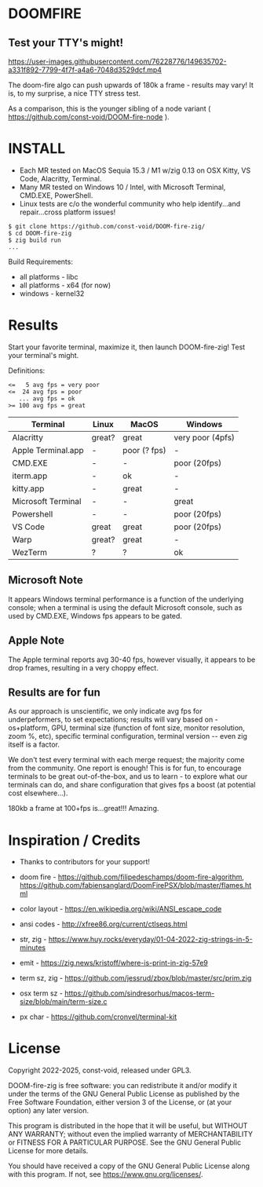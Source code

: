 # DOOMFIRE
## Test your TTY's might!

https://user-images.githubusercontent.com/76228776/149635702-a331f892-7799-4f7f-a4a6-7048d3529dcf.mp4

The doom-fire algo can push upwards of 180k a frame - results may vary!  It is, to my surprise, a nice TTY stress test.

As a comparison, this is the younger sibling of a node variant ( https://github.com/const-void/DOOM-fire-node ).

# INSTALL
* Each MR tested on MacOS Sequia 15.3 / M1 w/zig 0.13 on OSX Kitty, VS Code, Alacritty, Terminal.
* Many MR tested on Windows 10 / Intel, with Microsoft Terminal, CMD.EXE, PowerShell.
* Linux tests are c/o the wonderful community who help identify...and repair...cross platform issues!

```
$ git clone https://github.com/const-void/DOOM-fire-zig/
$ cd DOOM-fire-zig
$ zig build run
...
```
Build Requirements:
* all platforms - libc
* all platforms - x64 (for now)
* windows - kernel32

# Results
Start your favorite terminal, maximize it, then launch DOOM-fire-zig! Test your terminal's might. 

Definitions:
```
<=   5 avg fps = very poor
<=  24 avg fps = poor
   ... avg fps = ok
>= 100 avg fps = great
```

| Terminal           | Linux  | MacOS        | Windows          |
| ------------------ | ------ | ------------ | ---------------- |
| Alacritty          | great? | great        | very poor (4pfs) |
| Apple Terminal.app | -      | poor (? fps) | -                |
| CMD.EXE            | -      | -            | poor (20fps)     |
| iterm.app          | -      | ok           | -                |
| kitty.app          | -      | great        | -                |
| Microsoft Terminal | -      | -            | great            |
| Powershell         | -      | -            | poor (20fps)     |
| VS Code            | great  | great        | poor (20fps)     |
| Warp               | great? | great        | -                |
| WezTerm            | ?      | ?            | ok               |

## Microsoft Note
It appears Windows terminal performance is a function of the underlying console; when a terminal is using the default Microsoft console, such as used by CMD.EXE, Windows fps appears to be gated.

## Apple Note
The Apple terminal reports avg 30-40 fps, however visually, it appears to be drop frames, resulting in a very choppy effect.
 
## Results are for fun
As our approach is unscientific, we only indicate avg fps for underpeformers, to set expectations; results will vary based on - os+platform, GPU, terminal size (function of font size, monitor resolution, zoom %, etc), specific terminal configuration, terminal version -- even zig itself is a factor. 

We don't test every terminal with each merge request; the majority come from the community. One report is enough! This is for fun, to encourage terminals to be great out-of-the-box, and us to learn - to explore what our terminals can do, and share configuration that gives fps a boost (at potential cost elsewhere...).

180kb a frame at 100+fps is...great!!! Amazing.


# Inspiration / Credits
* Thanks to contributors for your support!
 
* doom fire    - https://github.com/filipedeschamps/doom-fire-algorithm,  https://github.com/fabiensanglard/DoomFirePSX/blob/master/flames.html
* color layout - https://en.wikipedia.org/wiki/ANSI_escape_code
* ansi codes   - http://xfree86.org/current/ctlseqs.html
* str, zig     - https://www.huy.rocks/everyday/01-04-2022-zig-strings-in-5-minutes
* emit         - https://zig.news/kristoff/where-is-print-in-zig-57e9
* term sz, zig - https://github.com/jessrud/zbox/blob/master/src/prim.zig
* osx term sz  - https://github.com/sindresorhus/macos-term-size/blob/main/term-size.c
* px char      - https://github.com/cronvel/terminal-kit

# License
Copyright 2022-2025, const-void, released under GPL3.

DOOM-fire-zig is free software: you can redistribute it and/or modify it under the terms of the GNU General Public License as published by the Free Software Foundation, either version 3 of the License, or (at your option) any later version.

This program is distributed in the hope that it will be useful, but WITHOUT ANY WARRANTY; without even the implied warranty of MERCHANTABILITY or FITNESS FOR A PARTICULAR PURPOSE. See the GNU General Public License for more details.

You should have received a copy of the GNU General Public License along with this program. If not, see https://www.gnu.org/licenses/.


